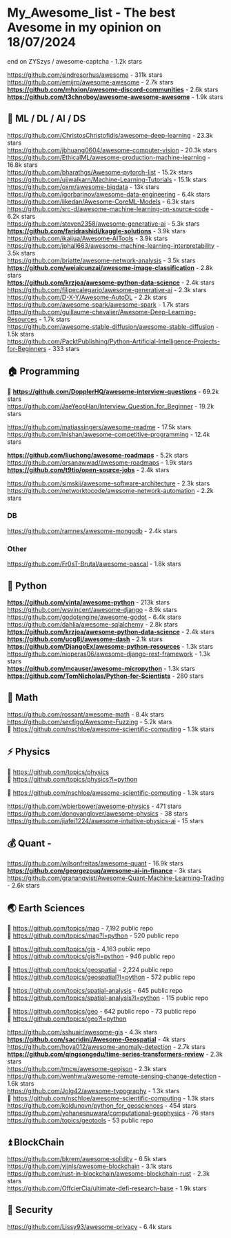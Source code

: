 # My_Awesome_list - The best Avesome in my opinion on 18/07/2024                   
end on ZYSzys / awesome-captcha - 1.2k stars                      

https://github.com/sindresorhus/awesome - 311k stars                       
https://github.com/emijrp/awesome-awesome -  2.7k stars                  
**https://github.com/mhxion/awesome-discord-communities** - 2.6k stars                    
**https://github.com/t3chnoboy/awesome-awesome-awesome** - 1.9k stars                   

## 🚗 ML / DL / AI / DS                    
https://github.com/ChristosChristofidis/awesome-deep-learning -  23.3k stars                    
https://github.com/jbhuang0604/awesome-computer-vision  - 20.3k stars                  
https://github.com/EthicalML/awesome-production-machine-learning -  16.8k stars                           
https://github.com/bharathgs/Awesome-pytorch-list - 15.2k stars                 
https://github.com/ujjwalkarn/Machine-Learning-Tutorials - 15.1k stars                     
https://github.com/oxnr/awesome-bigdata - 13k stars                    
https://github.com/igorbarinov/awesome-data-engineering - 6.4k stars           
https://github.com/likedan/Awesome-CoreML-Models - 6.3k stars                
https://github.com/src-d/awesome-machine-learning-on-source-code -  6.2k stars     
https://github.com/steven2358/awesome-generative-ai -  5.3k stars     
**https://github.com/faridrashidi/kaggle-solutions** - 3.9k stars                   
https://github.com/ikaijua/Awesome-AITools - 3.9k stars                   
https://github.com/jphall663/awesome-machine-learning-interpretability -  3.5k stars            
https://github.com/briatte/awesome-network-analysis - 3.5k stars               
**https://github.com/weiaicunzai/awesome-image-classification** - 2.8k stars             
**https://github.com/krzjoa/awesome-python-data-science** - 2.4k stars              
https://github.com/filipecalegario/awesome-generative-ai - 2.3k stars       
https://github.com/D-X-Y/Awesome-AutoDL -  2.2k stars              
https://github.com/awesome-spark/awesome-spark - 1.7k stars                  
https://github.com/guillaume-chevalier/Awesome-Deep-Learning-Resources -  1.7k stars           
https://github.com/awesome-stable-diffusion/awesome-stable-diffusion - 1.5k stars                
https://github.com/PacktPublishing/Python-Artificial-Intelligence-Projects-for-Beginners -  333 stars              

## 🏠 Programming 
📍 **https://github.com/DopplerHQ/awesome-interview-questions** - 69.2k stars                  
https://github.com/JaeYeopHan/Interview_Question_for_Beginner - 19.2k stars   

https://github.com/matiassingers/awesome-readme - 17.5k stars                       
https://github.com/lnishan/awesome-competitive-programming -  12.4k stars                 

**https://github.com/liuchong/awesome-roadmaps** - 5.2k stars    
https://github.com/orsanawwad/awesome-roadmaps - 1.9k stars    
**https://github.com/t9tio/open-source-jobs** - 2.4k stars   

https://github.com/simskij/awesome-software-architecture -  2.3k stars             
https://github.com/networktocode/awesome-network-automation - 2.2k stars          

### DB                           
https://github.com/ramnes/awesome-mongodb - 2.4k stars        

### Other
https://github.com/Fr0sT-Brutal/awesome-pascal - 1.8k stars              


## 🐍 Python         
**https://github.com/vinta/awesome-python** - 213k stars                       
https://github.com/wsvincent/awesome-django - 8.9k stars                          
https://github.com/godotengine/awesome-godot - 6.4k stars                  
https://github.com/dahlia/awesome-sqlalchemy -  2.8k stars         
**https://github.com/krzjoa/awesome-python-data-science** - 2.4k stars                       
**https://github.com/ucg8j/awesome-dash** - 2.1k stars                              
**https://github.com/DjangoEx/awesome-python-resources** - 1.3k stars               
https://github.com/nioperas06/awesome-django-rest-framework - 1.3k stars               
**https://github.com/mcauser/awesome-micropython** - 1.3k stars                  
**https://github.com/TomNicholas/Python-for-Scientists** - 280 stars                        

## 📝 Math 
https://github.com/rossant/awesome-math - 8.4k stars           
https://github.com/secfigo/Awesome-Fuzzing - 5.2k stars             
🚩 https://github.com/nschloe/awesome-scientific-computing - 1.3k stars                  

## ⚡ Physics
💜 https://github.com/topics/physics                     
💜 https://github.com/topics/physics?l=python                     

🚩 https://github.com/nschloe/awesome-scientific-computing - 1.3k stars                  

https://github.com/wbierbower/awesome-physics -  471 stars                   
https://github.com/donovanglover/awesome-physics -  38 stars       
https://github.com/jiafei1224/awesome-intuitive-physics-ai - 15 stars                

## 💰 Quant - 
https://github.com/wilsonfreitas/awesome-quant - 16.9k stars                                        
**https://github.com/georgezouq/awesome-ai-in-finance** -  3k stars               
https://github.com/grananqvist/Awesome-Quant-Machine-Learning-Trading -  2.6k stars                 


## 🌏 Earth Sciences                 
💜 https://github.com/topics/map - 7,192 public repo              
💜 https://github.com/topics/map?l=python - 520 public repo                

💜 https://github.com/topics/gis - 4,163 public repo                 
💜 https://github.com/topics/gis?l=python -  946 public repo                 

💜 https://github.com/topics/geospatial - 2,224 public repo                                       
💜 https://github.com/topics/geospatial?l=python - 572 public repo                                      

💜 https://github.com/topics/spatial-analysis - 645 public repo           
💜 https://github.com/topics/spatial-analysis?l=python -  115 public repo                 

💜 https://github.com/topics/geo -  642 public repo - 73 public repo                                 
💜 https://github.com/topics/geo?l=python

https://github.com/sshuair/awesome-gis -  4.3k stars                                 
**https://github.com/sacridini/Awesome-Geospatial** - 4k stars                                            
https://github.com/hoya012/awesome-anomaly-detection - 2.7k stars  
**https://github.com/qingsongedu/time-series-transformers-review**  - 2.3k stars                
https://github.com/tmcw/awesome-geojson - 2.3k stars                
https://github.com/wenhwu/awesome-remote-sensing-change-detection - 1.6k stars   
https://github.com/Jolg42/awesome-typography - 1.3k stars             
🚩 https://github.com/nschloe/awesome-scientific-computing - 1.3k stars                               
https://github.com/koldunovn/python_for_geosciences -  454 stars                               
https://github.com/yohanesnuwara/computational-geophysics -  76 stars  
https://github.com/topics/geotools -  53 public repo                 

## ⏫ BlockChain
https://github.com/bkrem/awesome-solidity -  6.5k stars       
https://github.com/yjjnls/awesome-blockchain - 3.1k stars               
https://github.com/rust-in-blockchain/awesome-blockchain-rust - 2.3k stars               
https://github.com/OffcierCia/ultimate-defi-research-base - 1.9k stars                    

## 🗿 Security
https://github.com/Lissy93/awesome-privacy - 6.4k stars                      
